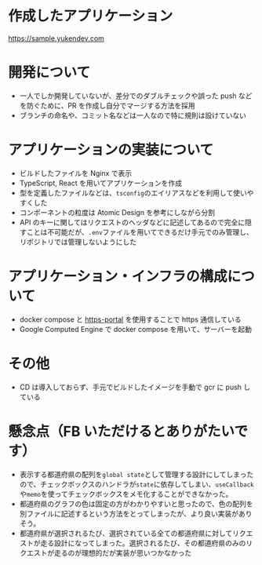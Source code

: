 # 作成したアプリケーション

https://sample.yukendev.com

# 開発について

- 一人でしか開発していないが、差分でのダブルチェックや誤った push などを防ぐために、PR を作成し自分でマージする方法を採用
- ブランチの命名や、コミット名などは一人なので特に規則は設けていない

# アプリケーションの実装について

- ビルドしたファイルを Nginx で表示
- TypeScript, React を用いてアプリケーションを作成
- 型を定義したファイルなどは、`tsconfig`のエイリアスなどを利用して使いやすくした
- コンポーネントの粒度は Atomic Design を参考にしながら分割
- API のキーに関してはリクエストのヘッダなどに記述してあるので完全に隠すことは不可能だが、`.env`ファイルを用いてできるだけ手元でのみ管理し、リポジトリでは管理しないようにした

# アプリケーション・インフラの構成について

- docker compose と [https-portal](https://github.com/SteveLTN/https-portal) を使用することで https 通信している
- Google Computed Engine で docker compose を用いて、サーバーを起動

# その他

- CD は導入しておらず、手元でビルドしたイメージを手動で gcr に push している

# 懸念点（FB いただけるとありがたいです）

- 表示する都道府県の配列を`global state`として管理する設計にしてしまったので、チェックボックスのハンドラが`state`に依存してしまい、`useCallback`や`memo`を使ってチェックボックスをメモ化することができなかった。
- 都道府県のグラフの色は固定の方がわかりやすいと思ったので、色の配列を別ファイルに記述するという方法をとってしまったが、より良い実装がありそう。
- 都道府県が選択されるたび、選択されている全ての都道府県に対してリクエストが走る設計になってしまった。選択されるたび、その都道府県のみのリクエストが走るのが理想的だが実装が思いつかなかった
